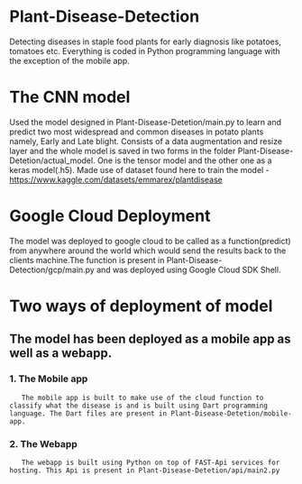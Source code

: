 # Plant-Disease-Detection
Detecting diseases in staple food plants for early diagnosis like potatoes, tomatoes etc. Everything is coded in Python programming language with the exception of the mobile app. 

# The CNN model
Used the model designed in Plant-Disease-Detetion/main.py to learn and predict two most widespread and common diseases in potato plants namely, Early and Late blight.
Consists of a data augmentation and resize layer and the whole model is saved in two forms in the folder Plant-Disease-Detetion/actual_model. One is the tensor model and the other one as a keras model(.h5). Made use of dataset found here to train the model - https://www.kaggle.com/datasets/emmarex/plantdisease

# Google Cloud Deployment
The model was deployed to google cloud to be called as a function(predict) from anywhere around the world which would send the results back to the clients machine.The function is present in Plant-Disease-Detection/gcp/main.py and was deployed using Google Cloud SDK Shell.

# Two ways of deployment of model
## The model has been deployed as a mobile app as well as a webapp.
### 1. The Mobile app 
       The mobile app is built to make use of the cloud function to classify what the disease is and is built using Dart programming language. The Dart files are present in Plant-Disease-Detetion/mobile-app.
### 2. The Webapp
       The webapp is built using Python on top of FAST-Api services for hosting. This Api is present in Plant-Disease-Detetion/api/main2.py
